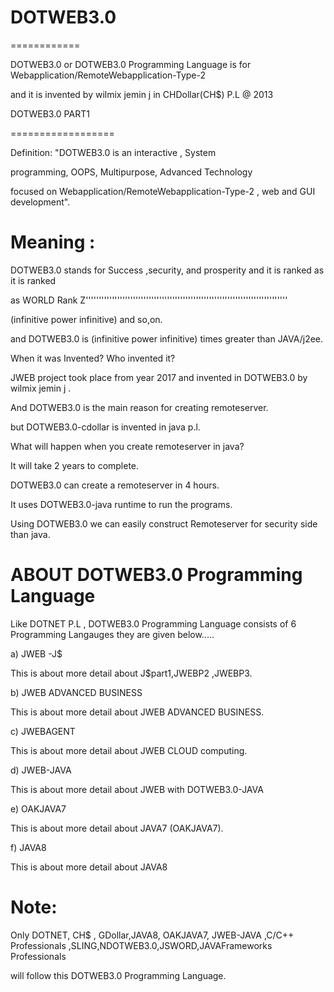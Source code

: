 # DOTWEB3.0
============




DOTWEB3.0 or DOTWEB3.0  Programming Language  is  for  Webapplication/RemoteWebapplication-Type-2   

and  it  is   invented  by  wilmix jemin j in   CHDollar(CH$)  P.L   @  2013


DOTWEB3.0 PART1

==================



Definition: "DOTWEB3.0 is an interactive , System

programming, OOPS, Multipurpose, Advanced Technology

focused on  Webapplication/RemoteWebapplication-Type-2 , web and GUI development".


Meaning :
==========

DOTWEB3.0 stands for Success ,security, and prosperity and it is ranked as it is ranked

as WORLD Rank Z'''''''''''''''''''''''''''''''''''''''''''''''''''''''''''''''''''''''''''''

(infinitive power infinitive) and so,on.

and DOTWEB3.0 is (infinitive power infinitive) times greater than JAVA/j2ee.


When it was Invented? Who invented it?

JWEB project took place from year 2017  and  invented  in  DOTWEB3.0  by wilmix jemin j .

 And DOTWEB3.0 is the main reason for creating remoteserver.

but DOTWEB3.0-cdollar is invented in java p.l.

What will happen when you create remoteserver in java?

It will take 2 years to complete.

DOTWEB3.0 can create a remoteserver in 4 hours.

It uses DOTWEB3.0-java runtime to run the programs.

Using DOTWEB3.0 we can easily construct Remoteserver for security side than java.



ABOUT DOTWEB3.0 Programming Language
=======================================


Like DOTNET P.L , DOTWEB3.0 Programming Language consists of 6 Programming Langauges they are given below.....

a) JWEB -J$

This is about more detail about J$part1,JWEBP2 ,JWEBP3.

b) JWEB ADVANCED BUSINESS

This is about more detail about JWEB ADVANCED BUSINESS.

c) JWEBAGENT

This is about more detail about JWEB CLOUD computing.

d) JWEB-JAVA

This is about more detail about JWEB with DOTWEB3.0-JAVA

e) OAKJAVA7

This is about more detail about JAVA7 (OAKJAVA7).

f) JAVA8

This is about more detail about JAVA8



Note: 
=====

Only  DOTNET, CH$ ,  GDollar,JAVA8, OAKJAVA7, JWEB-JAVA ,C/C++ Professionals ,SLING,NDOTWEB3.0,JSWORD,JAVAFrameworks Professionals

will  follow this  DOTWEB3.0  Programming Language. 

